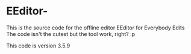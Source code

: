 # EEditor-
This is the source code for the offline editor EEditor for Everybody Edits  
The code isn't the cutest but the tool work, right? :p

This code is version 3.5.9
